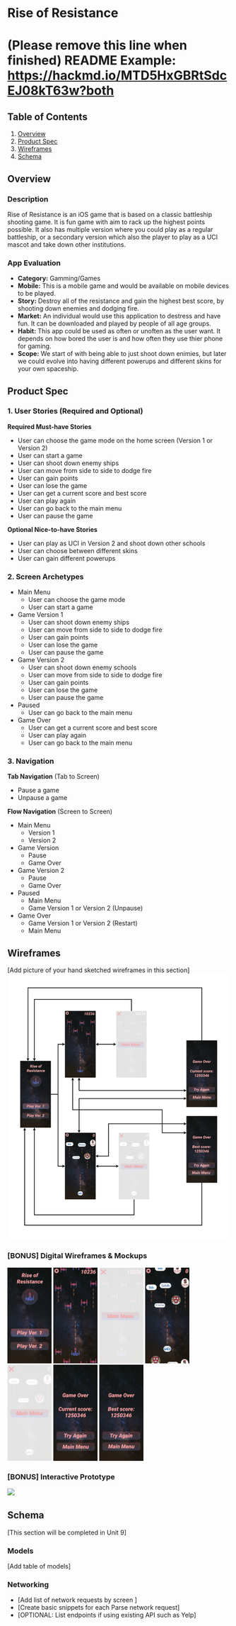 # Rise of Resistance

# (Please remove this line when finished) README Example: https://hackmd.io/MTD5HxGBRtSdcEJ08kT63w?both

## Table of Contents

1. [Overview](#Overview)
1. [Product Spec](#Product-Spec)
1. [Wireframes](#Wireframes)
1. [Schema](#Schema)

## Overview

### Description

Rise of Resistance is an iOS game that is based on a classic battleship shooting game. It is fun game with aim to rack up the highest points possible. It also has multiple version where you could play as a regular battleship, or a secondary version which also the player to play as a UCI mascot and take down other institutions.

### App Evaluation

- **Category:** Gamming/Games
- **Mobile:** This is a mobile game and would be available on mobile devices to be played.
- **Story:** Destroy all of the resistance and gain the highest best score, by shooting down enemies and dodging fire.
- **Market:** An individual would use this application to destress and have fun. It can be downloaded and played by people of all age groups.
- **Habit:** This app could be used as often or unoften as the user want. It depends on how bored the user is and how often they use thier phone for gaming.
- **Scope:** We start of with being able to just shoot down enimies, but later we could evolve into having different powerups and different skins for your own spaceship. 

## Product Spec

### 1. User Stories (Required and Optional)

**Required Must-have Stories**

- User can choose the game mode on the home screen (Version 1 or Version 2)
- User can start a game
- User can shoot down enemy ships
- User can move from side to side to dodge fire
- User can gain points
- User can lose the game
- User can get a current score and best score
- User can play again
- User can go back to the main menu
- User can pause the game

**Optional Nice-to-have Stories**

- User can play as UCI in Version 2 and shoot down other schools
- User can choose between different skins
- User can gain different powerups

### 2. Screen Archetypes

- Main Menu
  - User can choose the game mode
  - User can start a game
- Game Version 1
  - User can shoot down enemy ships
  - User can move from side to side to dodge fire
  - User can gain points
  - User can lose the game
  - User can pause the game
- Game Version 2
  - User can shoot down enemy schools
  - User can move from side to side to dodge fire
  - User can gain points
  - User can lose the game
  - User can pause the game
- Paused
  - User can go back to the main menu
- Game Over
  - User can get a current score and best score
  - User can play again
  - User can go back to the main menu

### 3. Navigation

**Tab Navigation** (Tab to Screen)

- Pause a game
- Unpause a game

**Flow Navigation** (Screen to Screen)

- Main Menu
	- Version 1
	- Version 2
- Game Version
	- Pause
	- Game Over
- Game Version 2
	- Pause
	- Game Over
- Paused
	- Main Menu
	- Game Version 1 or Version 2 (Unpause)
- Game Over
	- Game Version 1 or Version 2 (Restart)
	- Main Menu

## Wireframes

[Add picture of your hand sketched wireframes in this section]
<img src="./readmeResources/Wireframes.png" width=600>

### [BONUS] Digital Wireframes & Mockups

<p float="left">
   <img src="./readmeResources/img1.PNG" width=100>
   <img src="./readmeResources/img2.PNG" width=100>
   <img src="./readmeResources/img3.PNG" width=100>
   <img src="./readmeResources/img4.PNG" width=100>
   <img src="./readmeResources/img5.PNG" width=100>
   <img src="./readmeResources/img6.PNG" width=100>
   <img src="./readmeResources/img7.PNG" width=100>
</p>

### [BONUS] Interactive Prototype

<img src="./readmeResources/interactivePrototype.gif" width=250>

## Schema

[This section will be completed in Unit 9]

### Models

[Add table of models]

### Networking

- [Add list of network requests by screen ]
- [Create basic snippets for each Parse network request]
- [OPTIONAL: List endpoints if using existing API such as Yelp]

